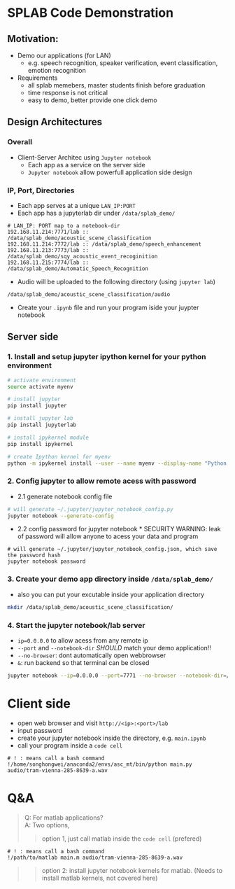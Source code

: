# SPLAB Code Demonstration
## Motivation:
* Demo our applications (for LAN)
    * e.g. speech recognition, speaker verification, event classification, emotion recognition
* Requirements
    * all splab memebers, master students finish before graduation
    * time response is not critical
    * easy to demo, better provide one click demo

## Design Architectures
### Overall
* Client-Server Architec using `Jupyter notebook`
   * Each app as a service on the server side
   * `Jupyter notebook` allow powerfull application side design 
### IP, Port, Directories
* Each app serves at a unique `LAN_IP:PORT`
* Each app has a jupyterlab dir under `/data/splab_demo/`
```
# LAN_IP: PORT map to a notebook-dir
192.168.11.214:7771/lab :: /data/splab_demo/acoustic_scene_classification
192.168.11.214:7772/lab :: /data/splab_demo/speech_enhancement
192.168.11.213:7773/lab :: /data/splab_demo/sqy_acoustic_event_recoginition
192.168.11.215:7774/lab :: /data/splab_demo/Automatic_Speech_Recognition
```
* Audio will be uploaded to the following directory (using `jupyter lab`) 
```
/data/splab_demo/acoustic_scene_classification/audio
```
* Create your `.ipynb` file and run your program iside your juypter notebook

## Server side
### 1. Install and setup jupyter ipython kernel for your python environment
``` bash
# activate environment
source activate myenv

# install jupyter
pip install jupyter

# install jupyter lab
pip install jupyterlab

# install ipykernel module
pip install ipykernel

# create Ipython kernel for myenv
python -m ipykernel install --user --name myenv --display-name "Python (myenv)"
```
### 2. Config jupyter to allow remote acess with password
* 2.1 generate notebook config file
``` bash
# will generate ~/.jupyter/jupyter_notebook_config.py
jupyter notebook --generate-config
```
* 2.2 config password for jupyter notebook
      * SECURITY WARNING: leak of password will allow anyone to acess your data and program
```
# will generate ~/.jupyter/jupyter_notebook_config.json, which save the password hash
jupyter notebook password
```

### 3. Create your demo app directory inside `/data/splab_demo/`
* also you can put your excutable inside your application directory
``` bash
mkdir /data/splab_demo/acoustic_scene_classification/
```

### 4. Start the jupyter notebook/lab server

* `ip=0.0.0.0` to allow acess from any remote ip 
* `--port` and `--notebook-dir` *SHOULD* match your demo application!!
* `--no-browser`: dont automatically open webbrowser
* `&`: run backend so that terminal can be closed
``` bash
jupyter notebook --ip=0.0.0.0 --port=7771 --no-browser --notebook-dir=/data/splab_demo/acoustic_scene_classification &
```

# Client side
* open web browser and visit `http://<ip>:<port>/lab`
* input password
* create your jupyter notebook inside the directory, e.g. `main.ipynb`
* call your program inside a `code cell`
```
# ! : means call a bash command
!/home/songhongwei/anaconda2/envs/asc_mt/bin/python main.py audio/tram-vienna-285-8639-a.wav
```
# Q&A
> Q: For matlab applications?  
> A: Two options, 
>> option 1, just call matlab inside the `code cell` (prefered)  
```
# ! : means call a bash command
!/path/to/matlab main.m audio/tram-vienna-285-8639-a.wav
```
>> option 2: install jupyter notebook kernels for matlab. (Needs to install matlab kernels, not covered here)
